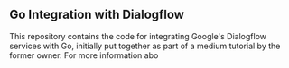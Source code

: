 ## Go Integration with Dialogflow
This repository contains the code for integrating Google's Dialogflow services with Go, initially put together as part of a medium tutorial by the former owner. For more information abo